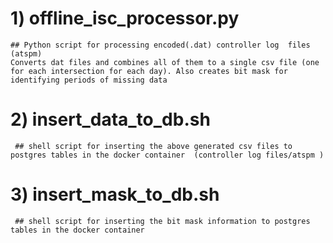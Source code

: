 # 1) offline_isc_processor.py
    ## Python script for processing encoded(.dat) controller log  files (atspm)
    Converts dat files and combines all of them to a single csv file (one for each intersection for each day). Also creates bit mask for identifying periods of missing data

# 2) insert_data_to_db.sh 
     ## shell script for inserting the above generated csv files to postgres tables in the docker container  (controller log files/atspm )

# 3) insert_mask_to_db.sh 
     ## shell script for inserting the bit mask information to postgres tables in the docker container 